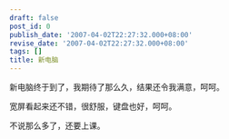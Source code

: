 ```yaml
---
draft: false
post_id: 0
publish_date: '2007-04-02T22:27:32.000+08:00'
revise_date: '2007-04-02T22:27:32.000+08:00'
tags: []
title: 新电脑
---
```


新电脑终于到了，我期待了那么久，结果还令我满意，呵呵。

宽屏看起来还不错，很舒服，键盘也好，呵呵。

不说那么多了，还要上课。
